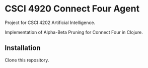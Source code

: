 # CSCI 4920 Connect Four Agent

Project for CSCI 4202 Artificial Intelligence.

Implementation of Alpha-Beta Pruning for Connect Four in Clojure.

## Installation

Clone this repository.


